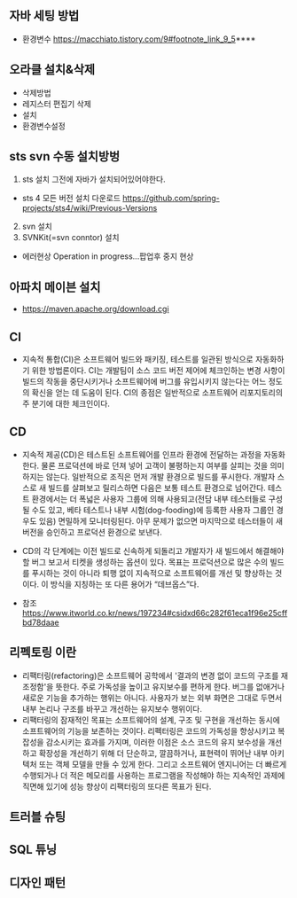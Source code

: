 ## 자바 세팅 방법
- 환경변수 https://macchiato.tistory.com/9#footnote_link_9_5****

## 오라클 설치&삭제
- 삭제방법
- 레지스터 편집기 삭제
- 설치
- 환경변수설정

## sts svn 수동 설치방벙
1) sts 설치 그전에 자바가 설치되어있어야한다. 
  - sts 4 모든 버전 설치 다운로드
    https://github.com/spring-projects/sts4/wiki/Previous-Versions
2) svn 설치
3) SVNKit(=svn conntor) 설치

- 에러현상 Operation in progress...팝업후 중지 현상

## 아파치 메이븐 설치
- https://maven.apache.org/download.cgi


## CI
- 지속적 통합(CI)은 소프트웨어 빌드와 패키징, 테스트를 일관된 방식으로 자동화하기 위한 방법론이다. CI는 개발팀이 소스 코드 버전 제어에 체크인하는 변경 사항이 빌드의 작동을 중단시키거나 소프트웨어에 버그를 유입시키지 않는다는 어느 정도의 확신을 얻는 데 도움이 된다. CI의 종점은 일반적으로 소프트웨어 리포지토리의 주 분기에 대한 체크인이다. 

## CD
- 지속적 제공(CD)은 테스트된 소프트웨어를 인프라 환경에 전달하는 과정을 자동화한다. 물론 프로덕션에 바로 던져 넣어 고객이 불평하는지 여부를 살피는 것을 의미하지는 않는다. 일반적으로 조직은 먼저 개발 환경으로 빌드를 푸시한다. 개발자 스스로 새 빌드를 살펴보고 릴리스하면 다음은 보통 테스트 환경으로 넘어간다. 테스트 환경에서는 더 폭넓은 사용자 그룹에 의해 사용되고(전담 내부 테스터들로 구성될 수도 있고, 베타 테스트나 내부 시험(dog-fooding)에 등록한 사용자 그룹인 경우도 있음) 면밀하게 모니터링된다. 아무 문제가 없으면 마지막으로 테스터들이 새 버전을 승인하고 프로덕션 환경으로 보낸다. 

- CD의 각 단계에는 이전 빌드로 신속하게 되돌리고 개발자가 새 빌드에서 해결해야 할 버그 보고서 티켓을 생성하는 옵션이 있다. 목표는 프로덕션으로 많은 수의 빌드를 푸시하는 것이 아니라 퇴행 없이 지속적으로 소프트웨어를 개선 및 향상하는 것이다. 이 방식을 지칭하는 또 다른 용어가 “데브옵스”다.  

* 참조
https://www.itworld.co.kr/news/197234#csidxd66c282f61eca1f96e25cffbd78daae 



## 리펙토링 이란
  - 리팩터링(refactoring)은 소프트웨어 공학에서 '결과의 변경 없이 코드의 구조를 재조정함'을 뜻한다. 주로 가독성을 높이고 유지보수를 편하게 한다. 버그를 없애거나 새로운 기능을 추가하는 행위는 아니다. 사용자가 보는 외부 화면은 그대로 두면서 내부 논리나 구조를 바꾸고 개선하는 유지보수 행위이다. 
  - 리팩터링의 잠재적인 목표는 소프트웨어의 설계, 구조 및 구현을 개선하는 동시에 소프트웨어의 기능을 보존하는 것이다. 리펙터링은 코드의 가독성을 향상시키고 복잡성을 감소시키는 효과를 가지며, 이러한 이점은 소스 코드의 유지 보수성을 개선하고 확장성을 개선하기 위해 더 단순하고, 깔끔하거나, 표현력이 뛰어난 내부 아키텍처 또는 객체 모델을 만들 수 있게 한다. 그리고 소프트웨어 엔지니어는 더 빠르게 수행되거나 더 적은 메모리를 사용하는 프로그램을 작성해야 하는 지속적인 과제에 직면해 있기에 성능 향상이 리팩터링의 또다른 목표가 된다.




## 트러블 슈팅

## SQL 튜닝

## 디자인 패턴
